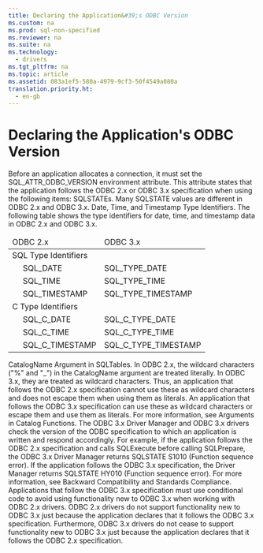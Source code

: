 ```yaml
---
title: Declaring the Application&#39;s ODBC Version
ms.custom: na
ms.prod: sql-non-specified
ms.reviewer: na
ms.suite: na
ms.technology: 
  - drivers
ms.tgt_pltfrm: na
ms.topic: article
ms.assetid: 083a1ef5-580a-4979-9cf3-50f4549a080a
translation.priority.ht: 
  - en-gb
---
```

# Declaring the Application&#39;s ODBC Version
<?xml version="1.0" encoding="utf-8"?>
<developerReferenceWithoutSyntaxDocument xmlns="http://ddue.schemas.microsoft.com/authoring/2003/5" xmlns:xlink="http://www.w3.org/1999/xlink" xmlns:xsi="http://www.w3.org/2001/XMLSchema-instance" xsi:schemaLocation="http://ddue.schemas.microsoft.com/authoring/2003/5 http://dduestorage.blob.core.windows.net/ddueschema/developer.xsd">
  <introduction>
    <para>Before an application allocates a connection, it must set the SQL_ATTR_ODBC_VERSION environment attribute. This attribute states that the application follows the ODBC 2.<legacyItalic>x</legacyItalic> or ODBC 3.<legacyItalic>x</legacyItalic> specification when using the following items:  </para>
    <list class="bullet">
      <listItem>
        <para>             <legacyBold>SQLSTATEs</legacyBold>. Many SQLSTATE values are different in ODBC 2.<legacyItalic>x</legacyItalic> and ODBC 3.<legacyItalic>x</legacyItalic>.</para>
      </listItem>
      <listItem>
        <para>             <legacyBold>Date, Time, and Timestamp Type Identifiers</legacyBold>. The following table shows the type identifiers for date, time, and timestamp data in ODBC 2.<legacyItalic>x</legacyItalic> and ODBC 3.<legacyItalic>x</legacyItalic>.</para>
        <table xmlns:caps="http://schemas.microsoft.com/build/caps/2013/11">
          <thead>
            <tr>
              <TD>
                <para>ODBC 2.<legacyItalic>x</legacyItalic></para>
              </TD>
              <TD>
                <para>ODBC 3.<legacyItalic>x</legacyItalic></para>
              </TD>
            </tr>
          </thead>
          <tbody>
            <tr>
              <TD>
                <para>                   <legacyBold>SQL Type Identifiers</legacyBold>                 </para>
              </TD>
              <TD>
                <para> </para>
              </TD>
            </tr>
            <tr>
              <TD>
                <para>     SQL_DATE</para>
              </TD>
              <TD>
                <para>SQL_TYPE_DATE</para>
              </TD>
            </tr>
            <tr>
              <TD>
                <para>     SQL_TIME</para>
              </TD>
              <TD>
                <para>SQL_TYPE_TIME</para>
              </TD>
            </tr>
            <tr>
              <TD>
                <para>     SQL_TIMESTAMP</para>
              </TD>
              <TD>
                <para>SQL_TYPE_TIMESTAMP</para>
              </TD>
            </tr>
            <tr>
              <TD>
                <para>                   <legacyBold>C Type Identifiers</legacyBold>                 </para>
              </TD>
              <TD>
                <para> </para>
              </TD>
            </tr>
            <tr>
              <TD>
                <para>     SQL_C_DATE</para>
              </TD>
              <TD>
                <para>SQL_C_TYPE_DATE</para>
              </TD>
            </tr>
            <tr>
              <TD>
                <para>     SQL_C_TIME</para>
              </TD>
              <TD>
                <para>SQL_C_TYPE_TIME</para>
              </TD>
            </tr>
            <tr>
              <TD>
                <para>     SQL_C_TIMESTAMP</para>
              </TD>
              <TD>
                <para>SQL_C_TYPE_TIMESTAMP</para>
              </TD>
            </tr>
          </tbody>
        </table>
      </listItem>
      <listItem>
        <para>             <legacyItalic>CatalogName</legacyItalic>             <legacyBold> Argument in SQLTables</legacyBold>. In ODBC 2.<legacyItalic>x</legacyItalic>, the wildcard characters ("%" and "_") in the <legacyItalic>CatalogName</legacyItalic> argument are treated literally. In ODBC 3.<legacyItalic>x</legacyItalic>, they are treated as wildcard characters. Thus, an application that follows the ODBC 2.<legacyItalic>x</legacyItalic> specification cannot use these as wildcard characters and does not escape them when using them as literals. An application that follows the ODBC 3.<legacyItalic>x</legacyItalic> specification can use these as wildcard characters or escape them and use them as literals. For more information, see <legacyLink xlink:href="f5e0abec-8f24-42e0-b94f-16dd1f2004fd">Arguments in Catalog Functions</legacyLink>.</para>
      </listItem>
    </list>
    <para>The ODBC 3<legacyItalic>.x</legacyItalic> Driver Manager and ODBC 3<legacyItalic>.x</legacyItalic> drivers check the version of the ODBC specification to which an application is written and respond accordingly. For example, if the application follows the ODBC 2.<legacyItalic>x</legacyItalic> specification and calls <legacyBold>SQLExecute</legacyBold> before calling <legacyBold>SQLPrepare</legacyBold>, the ODBC 3<legacyItalic>.x</legacyItalic> Driver Manager returns SQLSTATE S1010 (Function sequence error). If the application follows the ODBC 3<legacyItalic>.x</legacyItalic> specification, the Driver Manager returns SQLSTATE HY010 (Function sequence error). For more information, see <legacyLink xlink:href="b5eee7be-28ed-4467-8cf1-2205e2010a53">Backward Compatibility and Standards Compliance</legacyLink>.</para>
    <alert class="important">
      <para>Applications that follow the ODBC 3.<legacyItalic>x</legacyItalic> specification must use conditional code to avoid using functionality new to ODBC 3.<legacyItalic>x</legacyItalic> when working with ODBC 2.<legacyItalic>x</legacyItalic> drivers. ODBC 2.<legacyItalic>x</legacyItalic> drivers do not support functionality new to ODBC 3.<legacyItalic>x</legacyItalic> just because the application declares that it follows the ODBC 3.<legacyItalic>x</legacyItalic> specification. Furthermore, ODBC 3.<legacyItalic>x</legacyItalic> drivers do not cease to support functionality new to ODBC 3.<legacyItalic>x</legacyItalic> just because the application declares that it follows the ODBC 2.<legacyItalic>x</legacyItalic> specification.</para>
    </alert>
  </introduction>
  <relatedTopics />
</developerReferenceWithoutSyntaxDocument>